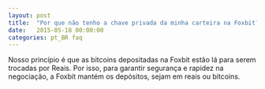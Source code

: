 ```yaml
---
layout: post
title:  "Por que não tenho a chave privada da minha carteira na Foxbit?"
date:   2015-05-18 00:00:00
categories: pt_BR faq
---
```


Nosso princípio é que as bitcoins depositadas na Foxbit estão lá para serem trocadas por Reais. Por isso, para garantir segurança e rapidez na negociação, a Foxbit mantém os depósitos, sejam em reais ou bitcoins. 
